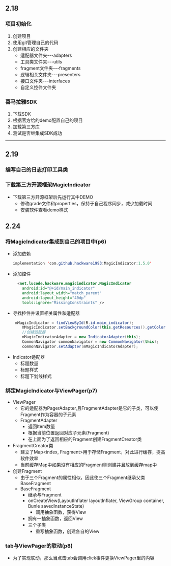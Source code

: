 ## 2.18

### 项目初始化
1. 创建项目
2. 使用git管理自己的代码
3. 创建相应的文件夹
    - 适配器文件夹---adapters
    - 工具类文件夹---utils
    - fragment文件夹---fragments
    - 逻辑相关文件夹---presenters
    - 接口文件夹---interfaces
    - 自定义控件文件夹
### 喜马拉雅SDK
1. 下载SDK
2. 根据官方给的demo配置自己的项目
3. 加载第三方库
4. 测试是否继集成SDK成功
---
## 2.19

### 编写自己的日志打印工具类
### 下载第三方开源框架MagicIndicator
- 下载第三方开源框架后先运行其中DEMO
    * 修改grade文件和properties，保持于自己程序同步，减少加载时间
    * 安装软件查看demo样式
## 2.24
### 将MagicIndicator集成到自己的项目中(p6)
- 添加依赖
    ```java
    implementation 'com.github.hackware1993:MagicIndicator:1.5.0'
    ```
- 添加控件
    ```xml
      <net.lucode.hackware.magicindicator.MagicIndicator
        android:id="@+id/main_indicator"
        android:layout_width="match_parent"
        android:layout_height="40dp"
        tools:ignore="MissingConstraints" />
    ```
- 寻找控件并设置相关属性和适配器
    ```java
     mMagicIndicator = findViewById(R.id.main_indicator);
        mMagicIndicator.setBackgroundColor(this.getResources().getColor(R.color.main_color));
        //创建适配器
        mMagicIndicatorAdapter = new IndicatorAdapter(this);
        CommonNavigator commonNavigator = new CommonNavigator(this);
        commonNavigator.setAdapter(mMagicIndicatorAdapter);

    ```
- Indicator适配器
    * 标题数量
    * 标题样式
    * 标题下划线样式
### 绑定MagicIndicator与ViewPager(p7)
- ViewPager
    * 它的适配器为PagerAdapter,且FragmentAdapter是它的子类，可以使Fragment作为容器的子元素
    * FragmentAdapter
        - 返回Item数量
        - 根据当前位置返回对应子元素(Fragment)
        - 在上面为了返回相应的Fragment创建FragmentCreator类
- FragmentCreator类
    * 建立了Map<index, Fragment>用于存储Fragment，对此进行缓存，提高软件效率
    * 当前缓存Map中如果没有相应的Fragment则创建并且放到缓存map中
- 创建Fragment
    * 由于三个Fragment的属性相似，因此使三个Fragment继承父类BaseFragment
    * BaseFragment
        - 继承与Fragment
        - onCreateView(LayoutInflater layoutInflater, ViewGroup container, Bunle savedInstanceState)
            - 调用抽象函数，获得View
        - 拥有一抽象函数，返回View
        - 三个子类
            * 重写抽象函数，创建各自的View


### tab与ViewPager的联动(p8)
- 为了实现联动，那么当点击tab会调用click事件更换ViewPager里的内容